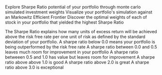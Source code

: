 Explore Sharpe Ratio potential of your portfolio through monte carlo simulated investment weights
Visualize your portfolio's simulation against an Markowitz Efficient Frontier
Discover the optimal weights of each of stock in your portfolio that yielded the highest Sharpe Ratio

The Sharpe Ratio explains how many units of excess return will be achieved above the risk free rate per one unit of risk as defined by the standard deviation of your portfolio.
A sharpe ratio below 0.0 means your portfolio is being outperformed by the risk free rate
A sharpe ratio between 0.0 and 0.5 leaves much room for improvement in your portfolio
A sharpe ratio betweeen 0.5 and 1.0 has value but leaves room for improvement
A sharpe ratio above above 1.0 is good
A sharpe ratio above 2.0 is great
A sharpe ratio above 3.0 is exceptional
